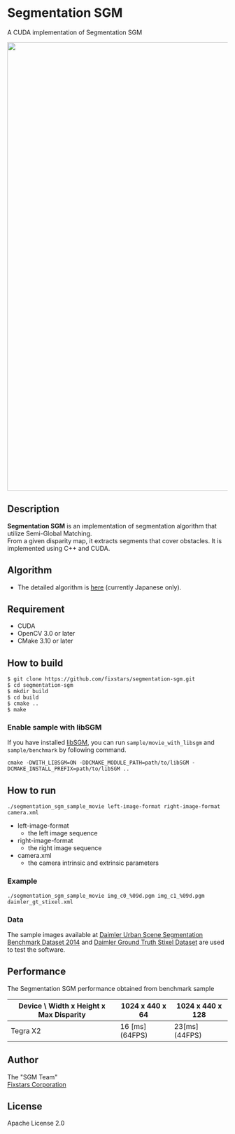 # Segmentation SGM
A CUDA implementation of Segmentation SGM

<div style="text-align: center;">
<img src="https://github.com/fixstars/segmentation-sgm/wiki/images/segmentation_001.png" width=1024><br/>
</div>

## Description
**Segmentation SGM** is an implementation of segmentation algorithm that utilize Semi-Global Matching.  
From a given disparity map, it extracts segments that cover obstacles. It is implemented using C++ and CUDA.

## Algorithm
- The detailed algorithm is [here]() (currently Japanese only).

## Requirement
- CUDA
- OpenCV 3.0 or later
- CMake 3.10 or later

## How to build
```
$ git clone https://github.com/fixstars/segmentation-sgm.git
$ cd segmentation-sgm
$ mkdir build
$ cd build
$ cmake ..
$ make
```

### Enable sample with libSGM
If you have installed [libSGM](https://github.com/fixstars/libSGM), you can run `sample/movie_with_libsgm` and `sample/benchmark` by following command.

```
cmake -DWITH_LIBSGM=ON -DDCMAKE_MODULE_PATH=path/to/libSGM -DCMAKE_INSTALL_PREFIX=path/to/libSGM ..
```

## How to run
```
./segmentation_sgm_sample_movie left-image-format right-image-format camera.xml
```
- left-image-format
    - the left image sequence
- right-image-format
    - the right image sequence
- camera.xml
    - the camera intrinsic and extrinsic parameters

### Example
 ```
./segmentation_sgm_sample_movie img_c0_%09d.pgm img_c1_%09d.pgm daimler_gt_stixel.xml
```

### Data
The sample images available at [Daimler Urban Scene Segmentation Benchmark Dataset 2014](http://www.6d-vision.com/scene-labeling) and [Daimler Ground Truth Stixel Dataset](http://www.6d-vision.com/ground-truth-stixel-dataset) are used to test the software.

## Performance
The Segmentation SGM performance obtained from benchmark sample

|Device \ Width x Height x Max Disparity|1024 x 440 x 64|1024 x 440 x 128|
|--|--|--|
|Tegra X2    |16 [ms] (64FPS) |23[ms] (44FPS) |
  
## Author
The "SGM Team"  
[Fixstars Corporation](http://www.fixstars.com/)

## License
Apache License 2.0

